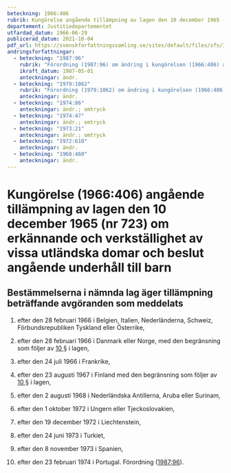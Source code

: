 ```yaml
---
beteckning: 1966:406
rubrik: Kungörelse angående tillämpning av lagen den 10 december 1965 (nr 723) om erkännande och verkställighet av vissa utländska domar och beslut angående underhåll till barn
departement: Justitiedepartementet
utfardad_datum: 1966-06-29
publicerad_datum: 2021-10-04
pdf_url: https://svenskforfattningssamling.se/sites/default/files/sfs/1966-06/SFS1966-406.pdf
andringsforfattningar:
  - beteckning: "1987:96"
    rubrik: "Förordning (1987:96) om ändring i kungörelsen (1966:406) angående tillämpning av lagen den 10 december 1965 (nr 723) om erkännande och verkställighet av vissa utländska domar och beslut angående underhåll till barn"
    ikraft_datum: 1987-05-01
    anteckningar: ändr.
  - beteckning: "1979:1062"
    rubrik: "Förordning (1979:1062) om ändring i kungörelsen (1966:406) angående tillämpning av lagen den 10 december 1965 (nr 723) om erkännande och verkställighet av vissautländska domar och beslut angående underhåll till barn"
    anteckningar: ändr.
  - beteckning: "1974:86"
    anteckningar: ändr.; omtryck
  - beteckning: "1974:47"
    anteckningar: ändr.; omtryck
  - beteckning: "1973:21"
    anteckningar: ändr.; omtryck
  - beteckning: "1972:610"
    anteckningar: ändr.
  - beteckning: "1968:460"
    anteckningar: ändr.
---
```


# Kungörelse (1966:406) angående tillämpning av lagen den 10 december 1965 (nr 723) om erkännande och verkställighet av vissa utländska domar och beslut angående underhåll till barn

## Bestämmelserna i nämnda lag äger tillämpning beträffande avgöranden som meddelats

1) efter den 28 februari 1966 i Belgien, Italien, Nederländerna, Schweiz, Förbundsrepubliken Tyskland eller Österrike,

2) efter den 28 februari 1966 i Danmark eller Norge, med den begränsning som följer av [10 §](#10) i lagen,

3) efter den 24 juli 1966 i Frankrike,

4) efter den 23 augusti 1967 i Finland med den begränsning som följer av [10 §](#10) i lagen,

5) efter den 2 augusti 1968 i Nederländska Antillerna, Aruba eller Surinam,

6) efter den 1 oktober 1972 i Ungern eller Tjeckoslovakien,

7) efter den 19 december 1972 i Liechtenstein,

8) efter den 24 juni 1973 i Turkiet,

9) efter den 8 november 1973 i Spanien,

10) efter den 23 februari 1974 i Portugal. Förordning ([1987:96](https://selex.se/eli/sfs/1987/96)).